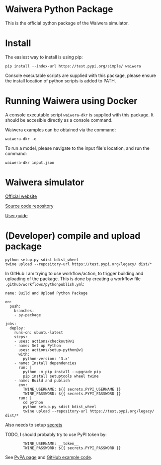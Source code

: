 Waiwera Python Package
======================

This is the official python package of the Waiwera simulator.

# Install

The easiest way to install is using pip:

    pip install --index-url https://test.pypi.org/simple/ waiwera

Console executable scripts are supplied with this package, please ensure the install location of python scripts is added to PATH.

# Running Waiwera using Docker

A console executable script `waiwera-dkr` is supplied with this package.  It should be accesible directly as a console command.

Waiwera examples can be obtained via the command:

    waiwera-dkr -e

To run a model, please navigate to the input file's location, and run the command:

    waiwera-dkr input.json

# Waiwera simulator

[Official website](https://waiwera.github.io/)

[Source code repository](https://github.com/waiwera/waiwera)

[User guide](https://waiwera.readthedocs.io/en/latest/)

# (Developer) compile and upload package

    python setup.py sdist bdist_wheel
    twine upload --repository-url https://test.pypi.org/legacy/ dist/*

In GitHub I am trying to use workflow/action, to trigger building and uploading of the package.  This is done by creating a workflow file `.github/workflows/pythonpublish.yml`:

    name: Build and Upload Python Package
    
    on:
      push:
        branches:
        - py-package
    
    jobs:
      deploy:
        runs-on: ubuntu-latest
        steps:
        - uses: actions/checkout@v1
        - name: Set up Python
          uses: actions/setup-python@v1
          with:
            python-version: '3.x'
        - name: Install dependencies
          run: |
            python -m pip install --upgrade pip
            pip install setuptools wheel twine
        - name: Build and publish
          env:
            TWINE_USERNAME: ${{ secrets.PYPI_USERNAME }}
            TWINE_PASSWORD: ${{ secrets.PYPI_PASSWORD }}
          run: |
            cd python
            python setup.py sdist bdist_wheel
            twine upload --repository-url https://test.pypi.org/legacy/ dist/*


Also needs to setup [secrets](https://help.github.com/en/actions/automating-your-workflow-with-github-actions/creating-and-using-encrypted-secrets#creating-encrypted-secrets)

TODO, I should probably try to use PyPI token by:

            TWINE_USERNAME: __token__
            TWINE_PASSWORD: ${{ secrets.PYPI_PASSWORD }}

See [PyPA page](https://packaging.python.org/guides/publishing-package-distribution-releases-using-github-actions-ci-cd-workflows/) and [GitHub example code](https://github.com/marketplace/actions/pypi-publish).